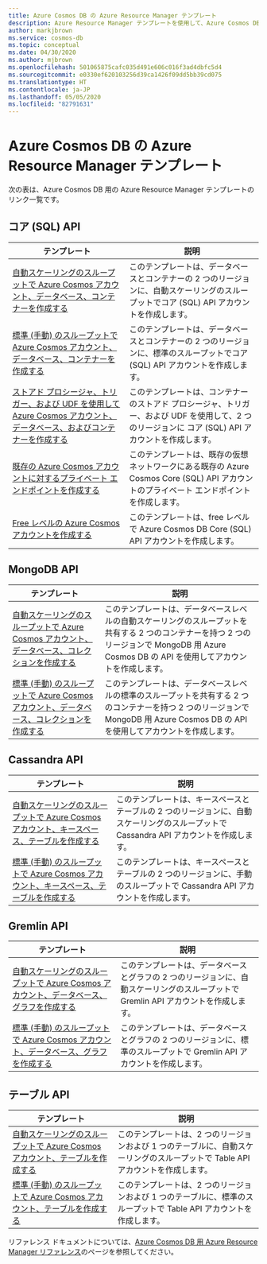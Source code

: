 ```yaml
---
title: Azure Cosmos DB の Azure Resource Manager テンプレート
description: Azure Resource Manager テンプレートを使用して、Azure Cosmos DB を作成および構成します。
author: markjbrown
ms.service: cosmos-db
ms.topic: conceptual
ms.date: 04/30/2020
ms.author: mjbrown
ms.openlocfilehash: 501065875cafc035d491e606c016f3ad4dbfc5d4
ms.sourcegitcommit: e0330ef620103256d39ca1426f09dd5bb39cd075
ms.translationtype: HT
ms.contentlocale: ja-JP
ms.lasthandoff: 05/05/2020
ms.locfileid: "82791631"
---
```

# <a name="azure-resource-manager-templates-for-azure-cosmos-db"></a>Azure Cosmos DB の Azure Resource Manager テンプレート

次の表は、Azure Cosmos DB 用の Azure Resource Manager テンプレートのリンク一覧です。

## <a name="core-sql-api"></a>コア (SQL) API

|**テンプレート**|**説明**|
|---|---|
|[自動スケーリングのスループットで Azure Cosmos アカウント、データベース、コンテナーを作成する](manage-sql-with-resource-manager.md#create-autoscale) | このテンプレートは、データベースとコンテナーの 2 つのリージョンに、自動スケーリングのスループットでコア (SQL) API アカウントを作成します。 |
|[標準 (手動) のスループットで Azure Cosmos アカウント、データベース、コンテナーを作成する](manage-sql-with-resource-manager.md#create-manual) | このテンプレートは、データベースとコンテナーの 2 つのリージョンに、標準のスループットでコア (SQL) API アカウントを作成します。 |
|[ストアド プロシージャ、トリガー、および UDF を使用して Azure Cosmos アカウント、データベース、およびコンテナーを作成する](manage-sql-with-resource-manager.md#create-sproc) | このテンプレートは、コンテナーのストアド プロシージャ、トリガー、および UDF を使用して、2 つのリージョンに コア (SQL) API アカウントを作成します。 |
|[既存の Azure Cosmos アカウントに対するプライベート エンドポイントを作成する](how-to-configure-private-endpoints.md#create-a-private-endpoint-by-using-a-resource-manager-template) |  このテンプレートは、既存の仮想ネットワークにある既存の Azure Cosmos Core (SQL) API アカウントのプライベート エンドポイントを作成します。 |
|[Free レベルの Azure Cosmos アカウントを作成する](manage-sql-with-resource-manager.md#free-tier) |  このテンプレートは、free レベルで Azure Cosmos DB Core (SQL) API アカウントを作成します。 |

## <a name="mongodb-api"></a>MongoDB API

|**テンプレート**|**説明**|
|---| ---|
|[自動スケーリングのスループットで Azure Cosmos アカウント、データベース、コレクションを作成する](manage-mongodb-with-resource-manager.md#create-autoscale) | このテンプレートは、データベースレベルの自動スケーリングのスループットを共有する 2 つのコンテナーを持つ 2 つのリージョンで MongoDB 用 Azure Cosmos DB の API を使用してアカウントを作成します。 |
|[標準 (手動) のスループットで Azure Cosmos アカウント、データベース、コレクションを作成する](manage-mongodb-with-resource-manager.md#create-manual) | このテンプレートは、データベースレベルの標準のスループットを共有する 2 つのコンテナーを持つ 2 つのリージョンで MongoDB 用 Azure Cosmos DB の API を使用してアカウントを作成します。 |

## <a name="cassandra-api"></a>Cassandra API

|**テンプレート**|**説明**|
|---| ---|
|[自動スケーリングのスループットで Azure Cosmos アカウント、キースペース、テーブルを作成する](manage-cassandra-with-resource-manager.md#create-autoscale) | このテンプレートは、キースペースとテーブルの 2 つのリージョンに、自動スケーリングのスループットで Cassandra API アカウントを作成します。 |
|[標準 (手動) のスループットで Azure Cosmos アカウント、キースペース、テーブルを作成する](manage-cassandra-with-resource-manager.md#create-manual) | このテンプレートは、キースペースとテーブルの 2 つのリージョンに、手動のスループットで Cassandra API アカウントを作成します。 |

## <a name="gremlin-api"></a>Gremlin API

|**テンプレート**|**説明**|
|---| ---|
|[自動スケーリングのスループットで Azure Cosmos アカウント、データベース、グラフを作成する](manage-gremlin-with-resource-manager.md#create-autoscale) | このテンプレートは、データベースとグラフの 2 つのリージョンに、自動スケーリングのスループットで Gremlin API アカウントを作成します。 |
|[標準 (手動) のスループットで Azure Cosmos アカウント、データベース、グラフを作成する](manage-gremlin-with-resource-manager.md#create-manual) | このテンプレートは、データベースとグラフの 2 つのリージョンに、標準のスループットで Gremlin API アカウントを作成します。 |

## <a name="table-api"></a>テーブル API

|**テンプレート**|**説明**|
|---| ---|
|[自動スケーリングのスループットで Azure Cosmos アカウント、テーブルを作成する](manage-table-with-resource-manager.md#create-autoscale) | このテンプレートは、2 つのリージョンおよび 1 つのテーブルに、自動スケーリングのスループットで Table API アカウントを作成します。 |
|[標準 (手動) のスループットで Azure Cosmos アカウント、テーブルを作成する](manage-table-with-resource-manager.md#create-manual) | このテンプレートは、2 つのリージョンおよび 1 つのテーブルに、標準のスループットで Table API アカウントを作成します。 |

リファレンス ドキュメントについては、[Azure Cosmos DB 用 Azure Resource Manager リファレンス](/azure/templates/microsoft.documentdb/allversions)のページを参照してください。

